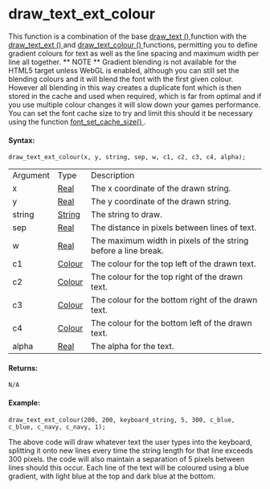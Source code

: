 # draw_text_ext_colour

This function is a combination of the base [ draw_text ()
](draw_text) function with the [ draw_text_ext ()
](draw_text_ext) and [ draw_text_colour () ](draw_text_colour)
functions, permitting you to define gradient colours for text as well as
the line spacing and maximum width per line all together. ** NOTE **
Gradient blending is not available for the HTML5 target unless WebGL is
enabled, although you can still set the blending colours and it will
blend the font with the first given colour. However all blending in this
way creates a duplicate font which is then stored in the cache and used
when required, which is far from optimal and if you use multiple colour
changes it will slow down your games performance. You can set the font
cache size to try and limit this should it be necessary using the
function [ font_set_cache_size()
](../../Asset_Management/Fonts/font_set_cache_size) .

#### Syntax:

``` gml
draw_text_ext_colour(x, y, string, sep, w, c1, c2, c3, c4, alpha);
```

|          |                                                                                                           |                                                                |
|----------|-----------------------------------------------------------------------------------------------------------|----------------------------------------------------------------|
| Argument | Type                                                                                                      | Description                                                    |
| x        |  [Real](../../../../../GameMaker_Language/GML_Overview/Data_Types)                                    | The x coordinate of the drawn string.                          |
| y        |  [Real](../../../../../GameMaker_Language/GML_Overview/Data_Types)                                    | The y coordinate of the drawn string.                          |
| string   |  [String](../../../../../GameMaker_Language/GML_Overview/Data_Types)                                  | The string to draw.                                            |
| sep      |  [Real](../../../../../GameMaker_Language/GML_Overview/Data_Types)                                    | The distance in pixels between lines of text.                  |
| w        |  [Real](../../../../../GameMaker_Language/GML_Overview/Data_Types)                                    | The maximum width in pixels of the string before a line break. |
| c1       |  [Colour](../../../../../GameMaker_Language/GML_Reference/Drawing/Colour_And_Alpha/Colour_And_Alpha)  | The colour for the top left of the drawn text.                 |
| c2       |  [Colour](../../../../../GameMaker_Language/GML_Reference/Drawing/Colour_And_Alpha/Colour_And_Alpha)  | The colour for the top right of the drawn text.                |
| c3       |  [Colour](../../../../../GameMaker_Language/GML_Reference/Drawing/Colour_And_Alpha/Colour_And_Alpha)  | The colour for the bottom right of the drawn text.             |
| c4       |  [Colour](../../../../../GameMaker_Language/GML_Reference/Drawing/Colour_And_Alpha/Colour_And_Alpha)  | The colour for the bottom left of the drawn text.              |
| alpha    |  [Real](../../../../../GameMaker_Language/GML_Overview/Data_Types)                                    | The alpha for the text.                                        |

#### Returns:

``` gml
N/A
```

#### Example:

``` gml
draw_text_ext_colour(200, 200, keyboard_string, 5, 300, c_blue, c_blue, c_navy, c_navy, 1);
```

The above code will draw whatever text the user types into the keyboard,
splitting it onto new lines every time the string length for that line
exceeds 300 pixels. the code will also maintain a separation of 5 pixels
between lines should this occur. Each line of the text will be coloured
using a blue gradient, with light blue at the top and dark blue at the
bottom.
